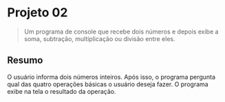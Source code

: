 # Projeto 02
> Um programa de console que recebe dois números e depois exibe a soma, subtração, multiplicação ou divisão entre eles.

## Resumo
O usuário informa dois números inteiros. Após isso, o programa pergunta qual das quatro operações básicas o usuário deseja fazer. O programa exibe na tela o resultado da operação.
